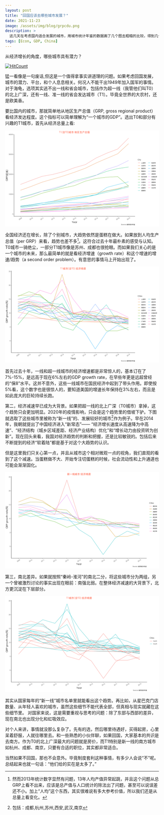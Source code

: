 ```yaml
---
layout: post
title: "回国应该去哪些城市发展？"
date: 2021-11-23
image: /assets/img/blog/grpcdu.png
description: >
  这几天在考虑国内适合发展的城市，用城市统计年鉴的数据画了几个图去粗糙的比较，得到几个耳熟能详的事实。
tags: [Econ, GDP, China]
---
```

从经济增长的角度，哪些城市具有潜力？

  [![HitCount](http://hits.dwyl.com/econyu/blog/_posts/2021-11-23-grp.svg?style=flat-square)](http://hits.dwyl.com/econyu/blog/_posts/2021-11-23-grp)

猛一看像是一句废话,但这是一个值得拿事实讲道理的问题。如果考虑回国发展，城市的潜力、平台，和个人息息相关。何况人不能干出1949年加入国军的事情。对于海龟，选项其实逃不出一线和省会城市，包括作为超一线（我管他们叫T0）的北上广深，还有一线、准一线的省会发达城市（T1）。毕竟全世界的大农村，还是欧美香。

要比国内的城市，那就简单地从地区生产总值（GRP, gross regional product）看经济发达程度。这个指标可以简单理解为“一个城市的GDP”。选出T0和部分有兴趣的T1城市，首先从经济总量上看:

![GRP](../../assets/img/blog/grp.png)
 
全国经济还在增长，除了个别城市，大趋势依然是蛋糕在做大。如果放到人均生产总值（per GRP）来看，趋势也差不多[^1]。这符合过去十年最朴素的感受与认知。T0城市一骑绝尘，一部分T1城市像是苏州、成都也很抢眼。而如果我们关心的是一个城市的未来，那么最简单的就是看经济增速（growth rate）和这个增速的增速/趋势（a second order problem）。有意思的事情马上开始出现了。

[^1]:然而2013年统计数字显然有问题，13年人均产值异常起跳，并且这个问题从总GRP上看不出来，应该是总产值与人口统计的除法出了问题，甚至可以说误差还不小。加上“人均”这个东西，其实很难说有多大参考价值，所以我们还是从总量上看变化。

![GRP](../../assets/img/blog/grp_rate.png)

首先过去十年，一线和超一线城市的经济增速都是非常惊人的，基本订在了7%-15%，是远高于现在6%左右的GDP growth rate，在早些年更是远超曾经的“保8”水平。这并不意外，这些一线城市在国民经济中起到了带头作用。即使按5%看，这个数字也是很惊人的，要知道美国的增速长年保持在3%左右，而且是如此庞大的巨轮持续长跑。

第二，经济减速早已成为大背景。如果把超一线的北上广深（T0城市）拿掉，这个趋势只会更加明显。2020年的疫情影响，只会是这个趋势里的借坡下驴。下图就选取了这些城市里被称为“新一线”的、发展较好的城市[^2]作为例子。早在2014年，我朝就提出了中国经济进入“新常态”—— “经济增长速度从高速降为中高速”、“经济结构（城乡区域差距、经济产业结构）优化”和“增长动力由投资转为创新”。现在回头来看，我国对经济趋势的判断和把握，还是比较敏锐的。包括后来不断提到的经济“软着陆”都是基于对这个大趋势的认识。

但是这里我们只关心第一点，并且从城市这个相对微观一点的视角，我们直观的看到了这个减速。当蛋糕做不大、开始专注切蛋糕的时候，社会流动性和上升通道也可能会渐渐固化。

[^2]:包括：成都,杭州,苏州,西安,武汉,南京

![GRP](../../assets/img/blog/grp_rate_t1.png)

第三，南北差异。如果就按照“秦岭-淮河”的南北二分，将这些城市分为两组，另一个曾被激烈讨论的事实出现在眼前：南强北弱。在整体经济减速的大背景下，北方更沉淀在下层部分。

![GRP](../../assets/img/blog/南北.png)

其实从国家每年的“新一线”城市名单里就能看出这个趋势。再比如，从星巴克门店数量、从年轻人喜欢的城市，虽然这些细节不能代表全部，但真相与现实就藏在这些细节里。 对国家来说，这是需要重视与思考的问题：除了东部与西部的差异，现在南北也出现分化和虹吸效应。

对个人来讲，事情就没那么复杂了。先有的选，然后哪里待遇好，买得起房，心里呆着舒服，人就往哪里去。和一些熟悉的小伙伴聊，如果回国，大家基本的共识是去南方。作为T0的北上广深最大的问题就是房价，而T1特别是新一线的南方城市如杭州、成都、南京，只要有合适的职位，其实都非常适合。

当然如果不回国，那也不会意外。毕竟制度套利这种事情，有多少人会说“不”呢。总结起来也就一句话：“他们给的实在是太多了。”
